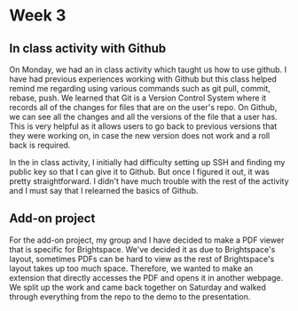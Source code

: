 # Week 3 

## In class activity with Github
On Monday, we had an in class activity which taught us how to use github. I have had previous experiences working with Github but this class helped remind me regarding using various commands such as git pull, commit, rebase, push.
We learned that Git is a Version Control System where it records all of the changes for files that are on the user's repo. On Github, we can see all the changes and all the versions of the file that a user has. This is very helpful as 
it allows users to go back to previous versions that they were working on, in case the new version does not work and a roll back is required. 

In the in class activity, I initially had difficulty setting up SSH and finding my public key so that I can give it to Github. But once I figured it out, it was pretty straightforward. I didn't have much trouble with the rest of the activity and I must say that I relearned the basics of Github. 

## Add-on project
For the add-on project, my group and I have decided to make a PDF viewer that is specific for Brightspace. We've decided it as due to Brightspace's layout, sometimes PDFs can be hard to view as the rest of Brightspace's layout takes up too much space.
Therefore, we wanted to make an extension that directly accesses the PDF and opens it in another webpage. We split up the work and came back together on Saturday and walked through everything from the repo to the demo to the presentation. 

